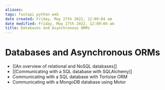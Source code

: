 ```yaml
---
aliases: 
tags: fastapi python web 
date created: Friday, May 27th 2022, 12:09:04 am
date modified: Friday, May 27th 2022, 12:09:04 am
title: Databases and Asynchronous ORMs
---
```


# Databases and Asynchronous ORMs

- [[An overview of relational and NoSQL databases]]
- [[Communicating with a SQL database with SQLAlchemy]]
- Communicating with a SQL database with Tortoise ORM
- Communicating with a MongoDB database using Motor